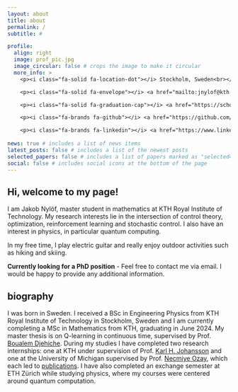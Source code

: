 ```yaml
---
layout: about
title: about
permalink: /
subtitle: #

profile:
  align: right
  image: prof_pic.jpg
  image_circular: false # crops the image to make it circular
  more_info: >
    <p><i class="fa-solid fa-location-dot"></i> Stockholm, Sweden<br></p>

    <p><i class="fa-solid fa-envelope"></i> <a href="mailto:jnylof@kth.se">jnylof@kth.se</a><br></p>

    <p><i class="fa-solid fa-graduation-cap"></i> <a href="https://scholar.google.com/citations?user=jVDb3CAAAAAJ&hl=en">Google Scholar</a><br></p>

    <p><i class="fa-brands fa-github"></i> <a href="https://github.com/jnyloef">Github</a><br></p>

    <p><i class="fa-brands fa-linkedin"></i> <a href="https://www.linkedin.com/in/jakob-nyl%C3%B6f-10571b183/">LinkedIn</a></p>
    
news: true # includes a list of news items
latest_posts: false # includes a list of the newest posts
selected_papers: false # includes a list of papers marked as "selected={true}"
social: false # includes social icons at the bottom of the page
---
```


## Hi, welcome to my page! ##

I am Jakob Nylöf, master student in mathematics at KTH Royal Institute of Technology. My research interests lie in the intersection of control theory, optimization, reinforcement learning and stochastic control. I also have an interest in physics, in particular quantum computing.

In my free time, I play electric guitar and really enjoy outdoor activities such as hiking and skiing.

**Currently looking for a PhD position** - Feel free to contact me via email. I would be happy to provide any additional information.

## biography ##

I was born in Sweden. I received a BSc in Engineering Physics from KTH Royal Institute of Technology in Stockholm, Sweden and I am currently completing a MSc in Mathematics from KTH, graduating in June 2024. My master thesis is on Q-learning in continuous time, supervised by Prof. [Boualem Djehiche](https://people.kth.se/~boualem/). During my studies I have completed two research internships: one at KTH under supervision of Prof. [Karl H. Johansson](https://people.kth.se/~kallej/) and one at the University of Michigan supervised by Prof. [Necmiye Ozay](https://web.eecs.umich.edu/~necmiye/), which each led to [publications](/publications/). I have also completed an exchange semester at ETH Zürich while studying physics, where my courses were centered around quantum computation.
